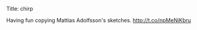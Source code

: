 Title: chirp

Having fun copying Mattias Adolfsson's sketches. <a href="http://t.co/npMeNiKbru">http://t.co/npMeNiKbru</a>
